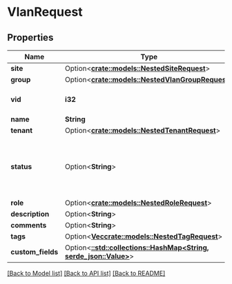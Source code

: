 # VlanRequest

## Properties

Name | Type | Description | Notes
------------ | ------------- | ------------- | -------------
**site** | Option<[**crate::models::NestedSiteRequest**](NestedSiteRequest.md)> |  | [optional]
**group** | Option<[**crate::models::NestedVlanGroupRequest**](NestedVLANGroupRequest.md)> |  | [optional]
**vid** | **i32** | Numeric VLAN ID (1-4094) | 
**name** | **String** |  | 
**tenant** | Option<[**crate::models::NestedTenantRequest**](NestedTenantRequest.md)> |  | [optional]
**status** | Option<**String**> | * `active` - Active * `reserved` - Reserved * `deprecated` - Deprecated | [optional]
**role** | Option<[**crate::models::NestedRoleRequest**](NestedRoleRequest.md)> |  | [optional]
**description** | Option<**String**> |  | [optional]
**comments** | Option<**String**> |  | [optional]
**tags** | Option<[**Vec<crate::models::NestedTagRequest>**](NestedTagRequest.md)> |  | [optional]
**custom_fields** | Option<[**::std::collections::HashMap<String, serde_json::Value>**](serde_json::Value.md)> |  | [optional]

[[Back to Model list]](../README.md#documentation-for-models) [[Back to API list]](../README.md#documentation-for-api-endpoints) [[Back to README]](../README.md)


